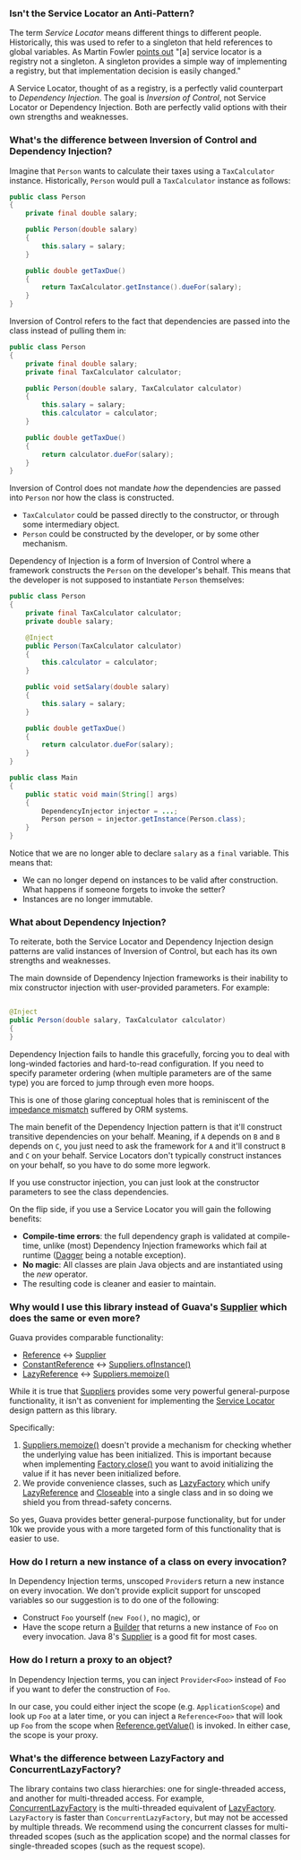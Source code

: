 ### Isn't the Service Locator an Anti-Pattern? ###

The term *Service Locator* means different things to different people. Historically, this was used to refer to a singleton that held references to global variables. As Martin Fowler [points out](http://martinfowler.com/articles/injection.html) "[a] service locator is a registry not a singleton. A singleton provides a simple way of implementing a registry, but that implementation decision is easily changed."

A Service Locator, thought of as a registry, is a perfectly valid counterpart to *Dependency Injection*. The goal is *Inversion of Control*, not Service Locator or Dependency Injection. Both are perfectly valid options with their own strengths and weaknesses.

### What's the difference between Inversion of Control and Dependency Injection? ###

Imagine that `Person` wants to calculate their taxes using a `TaxCalculator` instance. Historically, `Person` would pull a `TaxCalculator` instance as follows:

```java
public class Person
{
	private final double salary;

	public Person(double salary)
	{
		this.salary = salary;
	}

	public double getTaxDue()
	{
		return TaxCalculator.getInstance().dueFor(salary);
	}
}
```

Inversion of Control refers to the fact that dependencies are passed into the class instead of pulling them in:

```java
public class Person
{
	private final double salary;
	private final TaxCalculator calculator;

	public Person(double salary, TaxCalculator calculator)
	{
		this.salary = salary;
		this.calculator = calculator;
	}

	public double getTaxDue()
	{
		return calculator.dueFor(salary);
	}
}
```

Inversion of Control does not mandate *how* the dependencies are passed into `Person` nor how the class is constructed.

* `TaxCalculator` could be passed directly to the constructor, or through some intermediary object.
* `Person` could be constructed by the developer, or by some other mechanism.

Dependency of Injection is a form of Inversion of Control where a framework constructs the `Person` on the developer's behalf. This means that the developer is not supposed to instantiate `Person` themselves:
```java
public class Person
{
	private final TaxCalculator calculator;
	private double salary;

	@Inject
	public Person(TaxCalculator calculator)
	{
		this.calculator = calculator;
	}

	public void setSalary(double salary)
	{
		this.salary = salary;
	}

	public double getTaxDue()
	{
		return calculator.dueFor(salary);
	}
}

public class Main
{
	public static void main(String[] args)
	{
		DependencyInjector injector = ...;
		Person person = injector.getInstance(Person.class);
	}
}
```

Notice that we are no longer able to declare `salary` as a `final` variable. This means that:

* We can no longer depend on instances to be valid after construction. What happens if someone forgets to invoke the setter?
* Instances are no longer immutable.

### What about Dependency Injection? ###

To reiterate, both the Service Locator and Dependency Injection design patterns are valid instances of Inversion of Control, but each has its own strengths and weaknesses.

The main downside of Dependency Injection frameworks is their inability to mix constructor injection with user-provided parameters. For example:

```java

@Inject
public Person(double salary, TaxCalculator calculator)
{
}
```

Dependency Injection fails to handle this gracefully, forcing you to deal with long-winded factories and hard-to-read configuration. If you need to specify parameter ordering (when multiple parameters are of the same type) you are forced to jump through even more hoops.

This is one of those glaring conceptual holes that is reminiscent of the [impedance mismatch](http://en.wikipedia.org/wiki/Object-relational_impedance_mismatch) suffered by ORM systems.

The main benefit of the Dependency Injection pattern is that it'll construct transitive dependencies on your behalf. Meaning, if `A` depends on `B` and `B` depends on `C`, you just need to ask the framework for `A` and it'll construct `B` and `C` on your behalf. Service Locators don't typically construct instances on your behalf, so you have to do some more legwork.

If you use constructor injection, you can just look at the constructor parameters to see the class dependencies.

On the flip side, if you use a Service Locator you will gain the following benefits:

* **Compile-time errors**: the full dependency graph is validated at compile-time, unlike (most) Dependency Injection frameworks which fail at runtime ([Dagger](http://square.github.io/dagger/) being a notable exception).
* **No magic**: All classes are plain Java objects and are instantiated using the *new* operator.
* The resulting code is cleaner and easier to maintain.

### Why would I use this library instead of Guava's [Supplier](https://guava.dev/releases/28.0-jre/api/docs/com/google/common/base/Supplier.html) which does the same or even more? ###

Guava provides comparable functionality:

* [Reference](http://cowwoc.github.io/pouch/1.15/docs/api/com/github/cowwoc/pouch/Reference.html) <-> [Supplier](https://guava.dev/releases/28.0-jre/api/docs/com/google/common/base/Supplier.html)
* [ConstantReference](http://cowwoc.github.io/pouch/1.15/docs/api/com/github/cowwoc/pouch/ConstantReference.html) <-> [Suppliers.ofInstance()](https://guava.dev/releases/28.0-jre/api/docs/com/google/common/base/Suppliers.html#ofInstance-T-)
* [LazyReference](http://cowwoc.github.io/pouch/1.15/docs/api/com/github/cowwoc/pouch/LazyReference.html) <-> [Suppliers.memoize()](https://guava.dev/releases/28.0-jre/api/docs/com/google/common/base/Suppliers.html#memoize-com.google.common.base.Supplier-)

While it is true that [Suppliers](https://guava.dev/releases/28.0-jre/api/docs/com/google/common/base/Suppliers.html) provides some very powerful general-purpose functionality, it isn't as convenient for implementing the [Service Locator](http://martinfowler.com/articles/injection.html#UsingAServiceLocator) design pattern as this library.

Specifically:

1. [Suppliers.memoize()](https://guava.dev/releases/28.0-jre/api/docs/com/google/common/base/Suppliers.html#memoize-com.google.common.base.Supplier-) doesn't provide a mechanism for checking whether the underlying value has been initialized. This is important because when implementing [Factory.close()](http://cowwoc.github.io/pouch/1.15/docs/api/com/github/cowwoc/pouch/Factory.html#close()) you want to avoid initializing the value if it has never been initialized before.
2. We provide convenience classes, such as [LazyFactory](http://cowwoc.github.io/pouch/1.15/docs/api/com/github/cowwoc/pouch/LazyFactory.html) which unify [LazyReference](http://cowwoc.github.io/pouch/1.15/docs/api/com/github/cowwoc/pouch/LazyReference.html) and [Closeable](http://docs.oracle.com/javase/7/docs/api/java/io/Closeable.html) into a single class and in so doing we shield you from thread-safety concerns.

So yes, Guava provides better general-purpose functionality, but for under 10k we provide yous with a more targeted form of this functionality that is easier to use.

### How do I return a new instance of a class on every invocation? ###

In Dependency Injection terms, unscoped `Provider`s return a new instance on every invocation. We don't provide explicit support for unscoped variables so our suggestion is to do one of the following:

* Construct `Foo` yourself (`new Foo()`, no magic), or
* Have the scope return a [Builder](https://en.wikipedia.org/wiki/Builder_pattern) that returns a new instance of `Foo` on every invocation. Java 8's [Supplier](http://docs.oracle.com/javase/8/docs/api/java/util/function/Supplier.html) is a good fit for most cases.

### How do I return a proxy to an object? ###

In Dependency Injection terms, you can inject `Provider<Foo>` instead of `Foo` if you want to defer the construction of `Foo`.

In our case, you could either inject the scope (e.g. `ApplicationScope`) and look up `Foo` at a later time, or you can inject a `Reference<Foo>` that will look up `Foo` from the scope when [Reference.getValue()](http://cowwoc.github.io/pouch/1.15/docs/api/com/github/cowwoc/pouch/Reference.html#getValue()) is invoked. In either case, the scope is your proxy.

### What's the difference between LazyFactory and ConcurrentLazyFactory? ###

The library contains two class hierarchies: one for single-threaded access, and another for multi-threaded access. For example, [ConcurrentLazyFactory](http://cowwoc.github.io/pouch/1.15/docs/api/com/github/cowwoc/pouch/ConcurrentLazyFactory.html) is the multi-threaded equivalent of [LazyFactory](http://cowwoc.github.io/pouch/1.15/docs/api/com/github/cowwoc/pouch/LazyFactory.html). `LazyFactory` is faster than `ConcurrentLazyFactory`, but may not be accessed by multiple threads. We recommend using the concurrent classes for multi-threaded scopes (such as the application scope) and the normal classes for single-threaded scopes (such as the request scope).
